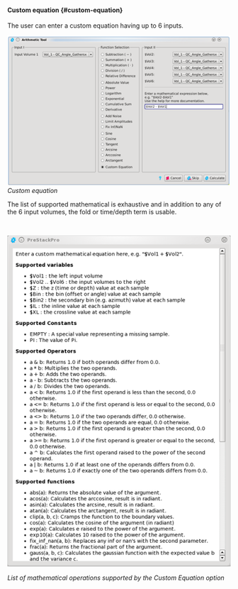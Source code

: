 #### Custom equation {#custom-equation}

The user can enter a custom equation having up to 6 inputs.
<br />

![](/assets/007_Attributes.PNG)
_Custom equation_

The list of supported mathematical is exhaustive and in addition to any of the 6 input volumes, the fold or time/depth term is usable.
<br />

<br />

![](/assets/008_Attributes.png)

_List of mathematical operations supported by the Custom Equation option_